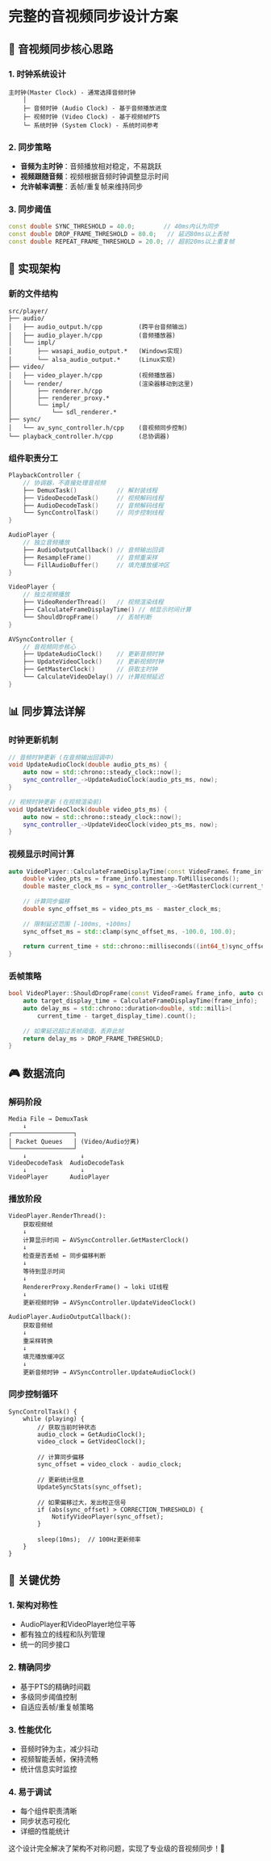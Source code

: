 # 完整的音视频同步设计方案

## 🎯 **音视频同步核心思路**

### 1. **时钟系统设计**
```
主时钟(Master Clock) - 通常选择音频时钟
    │
    ├─ 音频时钟 (Audio Clock) - 基于音频播放进度
    ├─ 视频时钟 (Video Clock) - 基于视频帧PTS  
    └─ 系统时钟 (System Clock) - 系统时间参考
```

### 2. **同步策略**
- **音频为主时钟**：音频播放相对稳定，不易跳跃
- **视频跟随音频**：视频根据音频时钟调整显示时间
- **允许帧率调整**：丢帧/重复帧来维持同步

### 3. **同步阈值**
```cpp
const double SYNC_THRESHOLD = 40.0;        // 40ms内认为同步
const double DROP_FRAME_THRESHOLD = 80.0;   // 延迟80ms以上丢帧
const double REPEAT_FRAME_THRESHOLD = 20.0; // 超前20ms以上重复帧
```

## 🔧 **实现架构**

### 新的文件结构
```
src/player/
├── audio/
│   ├── audio_output.h/cpp          (跨平台音频输出)
│   ├── audio_player.h/cpp          (音频播放器)
│   └── impl/
│       ├── wasapi_audio_output.*   (Windows实现)
│       └── alsa_audio_output.*     (Linux实现)
├── video/
│   ├── video_player.h/cpp          (视频播放器) 
│   └── render/                     (渲染器移动到这里)
│       ├── renderer.h/cpp
│       ├── renderer_proxy.*
│       └── impl/
│           └── sdl_renderer.*
├── sync/
│   └── av_sync_controller.h/cpp    (音视频同步控制)
└── playback_controller.h/cpp       (总协调器)
```

### 组件职责分工
```cpp
PlaybackController {
    // 协调器，不直接处理音视频
    ├── DemuxTask()           // 解封装线程
    ├── VideoDecodeTask()     // 视频解码线程  
    ├── AudioDecodeTask()     // 音频解码线程
    └── SyncControlTask()     // 同步控制线程
}

AudioPlayer {
    // 独立音频播放
    ├── AudioOutputCallback() // 音频输出回调
    ├── ResampleFrame()       // 音频重采样
    └── FillAudioBuffer()     // 填充播放缓冲区
}

VideoPlayer {
    // 独立视频播放  
    ├── VideoRenderThread()   // 视频渲染线程
    ├── CalculateFrameDisplayTime() // 帧显示时间计算
    └── ShouldDropFrame()     // 丢帧判断
}

AVSyncController {
    // 音视频同步核心
    ├── UpdateAudioClock()    // 更新音频时钟
    ├── UpdateVideoClock()    // 更新视频时钟
    ├── GetMasterClock()      // 获取主时钟
    └── CalculateVideoDelay() // 计算视频延迟
}
```

## 📊 **同步算法详解**

### 时钟更新机制
```cpp
// 音频时钟更新 (在音频输出回调中)
void UpdateAudioClock(double audio_pts_ms) {
    auto now = std::chrono::steady_clock::now();
    sync_controller_->UpdateAudioClock(audio_pts_ms, now);
}

// 视频时钟更新 (在视频渲染前)  
void UpdateVideoClock(double video_pts_ms) {
    auto now = std::chrono::steady_clock::now();
    sync_controller_->UpdateVideoClock(video_pts_ms, now);
}
```

### 视频显示时间计算
```cpp
auto VideoPlayer::CalculateFrameDisplayTime(const VideoFrame& frame_info) {
    double video_pts_ms = frame_info.timestamp.ToMilliseconds();
    double master_clock_ms = sync_controller_->GetMasterClock(current_time);
    
    // 计算同步偏移
    double sync_offset_ms = video_pts_ms - master_clock_ms;
    
    // 限制延迟范围 [-100ms, +100ms]
    sync_offset_ms = std::clamp(sync_offset_ms, -100.0, 100.0);
    
    return current_time + std::chrono::milliseconds((int64_t)sync_offset_ms);
}
```

### 丢帧策略
```cpp
bool VideoPlayer::ShouldDropFrame(const VideoFrame& frame_info, auto current_time) {
    auto target_display_time = CalculateFrameDisplayTime(frame_info);
    auto delay_ms = std::chrono::duration<double, std::milli>(
        current_time - target_display_time).count();
    
    // 如果延迟超过丢帧阈值，丢弃此帧
    return delay_ms > DROP_FRAME_THRESHOLD;
}
```

## 🎮 **数据流向**

### 解码阶段
```
Media File → DemuxTask 
    ↓
┌─────────────────┐
│ Packet Queues   │ (Video/Audio分离)
└─────────────────┘
    ↓               ↓
VideoDecodeTask  AudioDecodeTask
    ↓               ↓
VideoPlayer      AudioPlayer
```

### 播放阶段  
```
VideoPlayer.RenderThread():
    获取视频帧
    ↓
    计算显示时间 ← AVSyncController.GetMasterClock()
    ↓
    检查是否丢帧 ← 同步偏移判断
    ↓
    等待到显示时间
    ↓
    RendererProxy.RenderFrame() → loki UI线程
    ↓
    更新视频时钟 → AVSyncController.UpdateVideoClock()

AudioPlayer.AudioOutputCallback():
    获取音频帧
    ↓ 
    重采样转换
    ↓
    填充播放缓冲区
    ↓
    更新音频时钟 → AVSyncController.UpdateAudioClock()
```

### 同步控制循环
```
SyncControlTask() {
    while (playing) {
        // 获取当前时钟状态
        audio_clock = GetAudioClock();
        video_clock = GetVideoClock(); 
        
        // 计算同步偏移
        sync_offset = video_clock - audio_clock;
        
        // 更新统计信息
        UpdateSyncStats(sync_offset);
        
        // 如果偏移过大，发出校正信号
        if (abs(sync_offset) > CORRECTION_THRESHOLD) {
            NotifyVideoPlayer(sync_offset);
        }
        
        sleep(10ms);  // 100Hz更新频率
    }
}
```

## 🎯 **关键优势**

### 1. **架构对称性**
- AudioPlayer和VideoPlayer地位平等
- 都有独立的线程和队列管理
- 统一的同步接口

### 2. **精确同步**  
- 基于PTS的精确时间戳
- 多级同步阈值控制
- 自适应丢帧/重复帧策略

### 3. **性能优化**
- 音频时钟为主，减少抖动
- 视频智能丢帧，保持流畅
- 统计信息实时监控

### 4. **易于调试**
- 每个组件职责清晰
- 同步状态可视化
- 详细的性能统计

这个设计完全解决了架构不对称问题，实现了专业级的音视频同步！🎉
